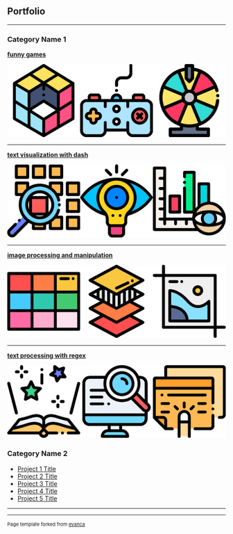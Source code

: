 ## Portfolio

---



### Category Name 1 

[**funny games**](/funny_games)

<img src="images/funny.png?raw=true"/>

---
[**text visualization with dash**](/funny_games)

<img src="images/three.png?raw=true"/>

---
[**image processing and manipulation**](http://example.com/)

<img src="images/four.png?raw=true"/>

---
[**text processing with regex**](/text_processing)

<img src="images/two.png?raw=true"/>


### Category Name 2

- [Project 1 Title](http://example.com/)
- [Project 2 Title](http://example.com/)
- [Project 3 Title](http://example.com/)
- [Project 4 Title](http://example.com/)
- [Project 5 Title](http://example.com/)

---




---
<p style="font-size:11px">Page template forked from <a href="https://github.com/evanca/quick-portfolio">evanca</a></p>
<!-- Remove above link if you don't want to attibute -->
